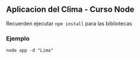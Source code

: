 ## Aplicacion del Clima - Curso Node


Recuerden ejecutar ```npm install``` para las bibliotecas


### Ejemplo
```
node app -d "Lima"
```